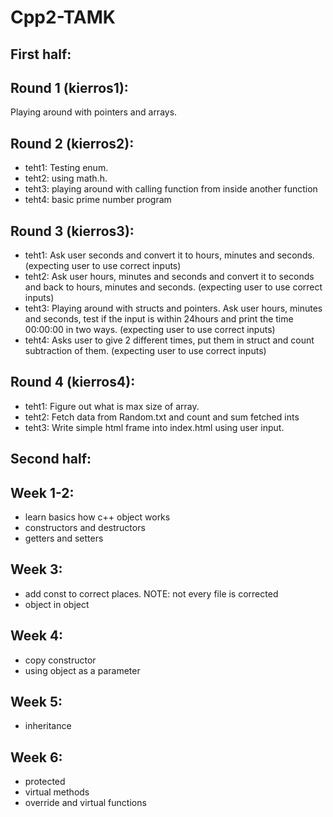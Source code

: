 # Cpp2-TAMK

## First half:

Round 1 (kierros1):
------------------
Playing around with pointers and arrays.

Round 2 (kierros2):
------------------
- teht1: Testing enum.
- teht2: using math.h.
- teht3: playing around with calling function from inside another function
- teht4: basic prime number program

Round 3 (kierros3):
-------------------
- teht1: Ask user seconds and convert it to hours, minutes and seconds. (expecting user to use correct inputs)
- teht2: Ask user hours, minutes and seconds and convert it to seconds and back to hours, minutes and seconds. (expecting user to use correct inputs)
- teht3: Playing around with structs and pointers. Ask user hours, minutes and seconds, test if the input is within 24hours and print the time 00:00:00 in two ways. (expecting user to use correct inputs)
- teht4: Asks user to give 2 different times, put them in struct and count subtraction of them. (expecting user to use correct inputs)

Round 4 (kierros4):
-------------------
- teht1: Figure out what is max size of array.
- teht2: Fetch data from Random.txt and count and sum fetched ints
- teht3: Write simple html frame into index.html using user input.

## Second half:
Week 1-2:
---------
- learn basics how c++ object works
- constructors and destructors
- getters and setters

Week 3:
-------
- add const to correct places. NOTE: not every file is corrected
- object in object

Week 4: 
-------
- copy constructor
- using object as a parameter

Week 5:
-------
- inheritance

Week 6:
--------
- protected
- virtual methods
- override and virtual functions
